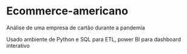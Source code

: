 # Ecommerce-americano
Análise de uma empresa de cartão durante a pandemia

Usado ambiente de Python e SQL para ETL, power BI para dashboard interativo
